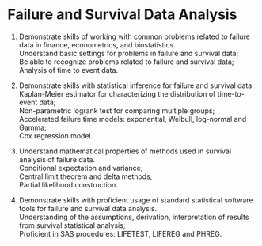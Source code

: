 # Failure and Survival Data Analysis

1) Demonstrate skills of working with common problems related to failure data in finance, econometrics, and biostatistics.<br>
Understand basic settings for problems in failure and survival data;<br>
Be able to recognize problems related to failure and survival data;<br>
Analysis of time to event data.<br>

2) Demonstrate skills with statistical inference for failure and survival data.<br>
Kaplan-Meier estimator for characterizing the distribution of time-to-event data;<br>
Non-parametric logrank test for comparing multiple groups;<br>
Accelerated failure time models: exponential, Weibull, log-normal and Gamma;<br>
Cox regression model.<br>

3) Understand mathematical properties of methods used in survival analysis of failure data.<br>
Conditional expectation and variance;<br>
Central limit theorem and delta methods;<br>
Partial likelihood construction.<br>

4) Demonstrate skills with proficient usage of standard statistical software tools for failure and survival data analysis.<br>
Understanding of the assumptions, derivation, interpretation of results from survival statistical analysis;<br>
Proficient in SAS procedures: LIFETEST, LIFEREG and PHREG.<br>
